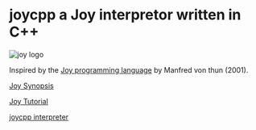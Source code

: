 # joycpp a Joy interpretor written in C++

![joy logo](https://cldup.com/zIkm02BrOD.jpg)

Inspired by the [Joy programming language](https://github.com/ifknot/joycpp/wiki/Joy-&-Manfred-von-Thun) by Manfred von thun (2001).

[Joy Synopsis](https://github.com/ifknot/joycpp/wiki/Joy-Synopsis)

[Joy Tutorial](https://github.com/ifknot/joycpp/wiki)

[joycpp interpreter](https://github.com/ifknot/joycpp/wiki/joycpp-interpreter)









